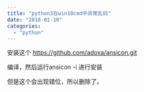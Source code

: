 ```yaml
---
title: "python3在win10cmd中异常乱码"
date: "2018-01-10"
categories: 
  - "python"
---
```


安装这个 https://github.com/adoxa/ansicon.git

编译，然后运行ansicon -i 进行安装

但是这个会出现错位，所以删除了。
